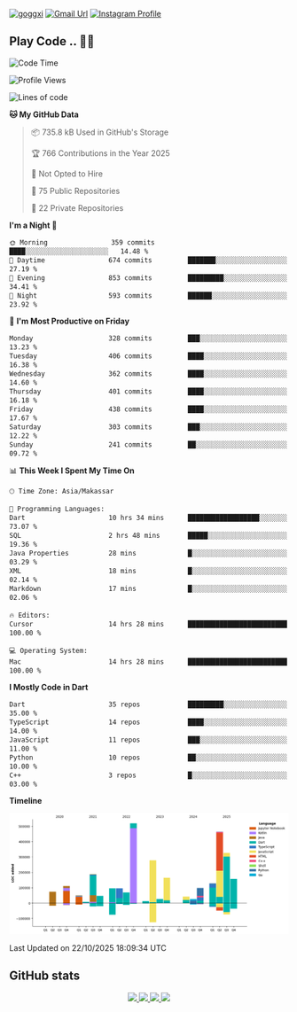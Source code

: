 [![goggxi](https://img.shields.io/badge/Portofolio-Goggxi-orange)](https://goggxi.github.io)
[![Gmail Url](https://img.shields.io/twitter/url?label=Goggxi@gmail.com&logo=gmail&style=social&url=http%3A%2F%2Fmailto%3Acontact.Goggxi@gmail.com)](mailto:Goggxi@gmail.com) [![Instagram Profile](https://img.shields.io/twitter/url?label=moh_rifkan&logo=instagram&style=social&url=https://www.instagram.com/moh_rifkan/)](https://www.instagram.com/moh_rifkan/)

## Play Code .. 💬🚀

<!-- [![Moh Rifkan GitHub stats](https://github-readme-stats.vercel.app/api?username=goggxi&count_private=true&show_icons=true&theme=dracula&custom_title=Goggxi%20Statistic%20🚀)](https://github.com/goggxi/goggxi)

[![Top Langs](https://github-readme-stats.vercel.app/api/top-langs/?username=goggxi&langs_count=8&layout=compact&show_icons=true&theme=dracula)](https://github.com/goggxi/goggxi) -->

<!--START_SECTION:waka-->
![Code Time](http://img.shields.io/badge/Code%20Time-4%2C765%20hrs%2046%20mins-blue)

![Profile Views](http://img.shields.io/badge/Profile%20Views-7-blue)

![Lines of code](https://img.shields.io/badge/From%20Hello%20World%20I%27ve%20Written-3.0%20million%20lines%20of%20code-blue)

**🐱 My GitHub Data** 

> 📦 735.8 kB Used in GitHub's Storage 
 > 
> 🏆 766 Contributions in the Year 2025
 > 
> 🚫 Not Opted to Hire
 > 
> 📜 75 Public Repositories 
 > 
> 🔑 22 Private Repositories 
 > 
**I'm a Night 🦉** 

```text
🌞 Morning                359 commits         ████░░░░░░░░░░░░░░░░░░░░░   14.48 % 
🌆 Daytime                674 commits         ███████░░░░░░░░░░░░░░░░░░   27.19 % 
🌃 Evening                853 commits         █████████░░░░░░░░░░░░░░░░   34.41 % 
🌙 Night                  593 commits         ██████░░░░░░░░░░░░░░░░░░░   23.92 % 
```
📅 **I'm Most Productive on Friday** 

```text
Monday                   328 commits         ███░░░░░░░░░░░░░░░░░░░░░░   13.23 % 
Tuesday                  406 commits         ████░░░░░░░░░░░░░░░░░░░░░   16.38 % 
Wednesday                362 commits         ████░░░░░░░░░░░░░░░░░░░░░   14.60 % 
Thursday                 401 commits         ████░░░░░░░░░░░░░░░░░░░░░   16.18 % 
Friday                   438 commits         ████░░░░░░░░░░░░░░░░░░░░░   17.67 % 
Saturday                 303 commits         ███░░░░░░░░░░░░░░░░░░░░░░   12.22 % 
Sunday                   241 commits         ██░░░░░░░░░░░░░░░░░░░░░░░   09.72 % 
```


📊 **This Week I Spent My Time On** 

```text
🕑︎ Time Zone: Asia/Makassar

💬 Programming Languages: 
Dart                     10 hrs 34 mins      ██████████████████░░░░░░░   73.07 % 
SQL                      2 hrs 48 mins       █████░░░░░░░░░░░░░░░░░░░░   19.36 % 
Java Properties          28 mins             █░░░░░░░░░░░░░░░░░░░░░░░░   03.29 % 
XML                      18 mins             █░░░░░░░░░░░░░░░░░░░░░░░░   02.14 % 
Markdown                 17 mins             █░░░░░░░░░░░░░░░░░░░░░░░░   02.06 % 

🔥 Editors: 
Cursor                   14 hrs 28 mins      █████████████████████████   100.00 % 

💻 Operating System: 
Mac                      14 hrs 28 mins      █████████████████████████   100.00 % 
```

**I Mostly Code in Dart** 

```text
Dart                     35 repos            █████████░░░░░░░░░░░░░░░░   35.00 % 
TypeScript               14 repos            ████░░░░░░░░░░░░░░░░░░░░░   14.00 % 
JavaScript               11 repos            ███░░░░░░░░░░░░░░░░░░░░░░   11.00 % 
Python                   10 repos            ██░░░░░░░░░░░░░░░░░░░░░░░   10.00 % 
C++                      3 repos             █░░░░░░░░░░░░░░░░░░░░░░░░   03.00 % 
```



**Timeline**

![Lines of Code chart](https://raw.githubusercontent.com/Goggxi/Goggxi/main/assets/bar_graph.png)


 Last Updated on 22/10/2025 18:09:34 UTC
<!--END_SECTION:waka-->

## GitHub stats

<p align="center">
  <a href="https://github.com/goggxi">
    <img src="http://github-profile-summary-cards.vercel.app/api/cards/profile-details?username=goggxi&theme=transparent" />
  </a>
  <a href="https://github.com/goggxi">
    <img src="https://github-readme-streak-stats.herokuapp.com/?user=goggxi&hide_border=true&card_width=338&theme=transparent" />
  </a>
  <a href="https://github.com/goggxi">
    <img src="http://github-profile-summary-cards.vercel.app/api/cards/stats?username=goggxi&theme=transparent" />
  </a>
  <a href="https://github.com/goggxi">
    <img src="https://github-readme-stats.vercel.app/api/top-langs/?username=goggxi&langs_count=10&exclude_repo=&hide=c,makefile,html,css,sass,nix,nunjucks,tsql,dockerfile,shell&card_width=699&hide_border=true&theme=transparent" />
  </a>
  <!-- <br/>
  <a href="https://github.com/goggxi">
    <img src="https://komarev.com/ghpvc/?username=goggxi&color=blue&style=flat" />
  </a> -->
</p>

